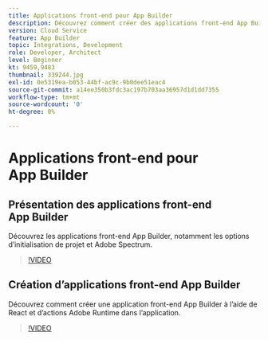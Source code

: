 ```yaml
---
title: Applications front-end pour App Builder
description: Découvrez comment créer des applications front-end App Builder.
version: Cloud Service
feature: App Builder
topic: Integrations, Development
role: Developer, Architect
level: Beginner
kt: 9459,9483
thumbnail: 339244.jpg
exl-id: 0e5319ea-b053-44bf-ac9c-9b0dee51eac4
source-git-commit: a14ee350b3fdc3ac197b703aa36957d1d1dd7355
workflow-type: tm+mt
source-wordcount: '0'
ht-degree: 0%

---
```


# Applications front-end pour App Builder

## Présentation des applications front-end App Builder

Découvrez les applications front-end App Builder, notamment les options d’initialisation de projet et Adobe Spectrum.

>[!VIDEO](https://video.tv.adobe.com/v/339247/?quality=12&learn=on)

## Création d’applications front-end App Builder

Découvrez comment créer une application front-end App Builder à l’aide de React et d’actions Adobe Runtime dans l’application.

>[!VIDEO](https://video.tv.adobe.com/v/339248/?quality=12&learn=on)
